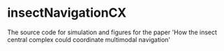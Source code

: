 # insectNavigationCX
The source code for simulation and figures for the paper 'How the insect central complex could coordinate multimodal navigation'
